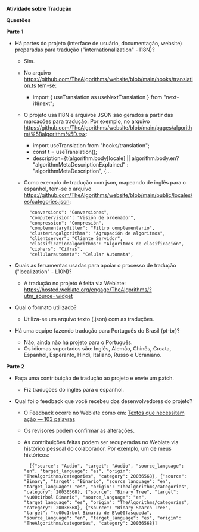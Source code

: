 **Atividade sobre Tradução**  
  

**Questões**  

**Parte 1**  

-   Há partes do projeto (interface de usuário, documentação, website) preparadas para tradução ("internationalization" - I18N)?
	- Sim. 
	- No arquivo https://github.com/TheAlgorithms/website/blob/main/hooks/translation.ts tem-se:
		- import { useTranslation as useNextTranslation } from "next-i18next";
	- O projeto usa I18N e arquivos JSON são gerados a partir das marcações para tradução. Por exemplo, no arquivo https://github.com/TheAlgorithms/website/blob/main/pages/algorithm/%5Balgorithm%5D.tsx:
		- import useTranslation from "hooks/translation";
		- const t = useTranslation();
		- description={t(algorithm.body[locale] || algorithm.body.en? "algorithmMetaDescriptionExplained"
            		: "algorithmMetaDescription", {...
	- Como exemplo de tradução com json, mapeando de inglês para o espanhol, tem-se o arquivo https://github.com/TheAlgorithms/website/blob/main/public/locales/es/categories.json:

			"conversions": "Conversiones",
			"computervision": "Visión de ordenador",
			"compression": "Compresión",
			"complementaryfilter": "Filtro complementario",
			"clusteringalgorithms": "Agrupación de algoritmos",
			"clientserver": "Cliente Servidor",
			"classificationalgorithms": "Algoritmos de clasificación",
			"ciphers": "Cifras",
			"cellularautomata": "Celular Automata",

-   Quais as ferramentas usadas para apoiar o processo de tradução ("localization" - L10N)?
	- A tradução no projeto é feita via Weblate: https://hosted.weblate.org/engage/TheAlgorithms/?utm_source=widget
	
-   Qual o formato utilizado?
	- Utiliza-se um arquivo texto (.json) com as traduções.
	
-   Há uma equipe fazendo tradução para Português do Brasil (pt-br)?
	- Não, ainda não há projeto para o Português.
	- Os idiomas suportados são: Inglês, Alemão, Chinês, Croata, Espanhol, Esperanto, Hindi, Italiano, Russo e Ucraniano.


**Parte 2**

-   Faça uma contribuição de tradução ao projeto e envie um patch.
	- Fiz traduções do inglês para o espanhol.
 
-   Qual foi o feedback que você recebeu dos desenvolvedores do projeto?
	- O Feedback ocorre no Weblate como em: [Textos que necessitam ação — 103 palavras](https://hosted.weblate.org/translate/TheAlgorithms/categories/es/?q=state:%3Ctranslated)
	- Os revisores podem confirmar as alterações. 

	- As contribuições feitas podem ser recuperadas no Weblate via histórico pessoal do colaborador. Por exemplo, um de meus históricos:

			[{"source": "Audio", "target": "Audio", "source_language": "en", "target_language": "es", "origin": "TheAlgorithms/categories", "category": 20036568}, {"source": "Binary", "target": "Binario", "source_language": "en", "target_language": "es", "origin": "TheAlgorithms/categories", "category": 20036568}, {"source": "Binary Tree", "target": "\u00c1rbol Binario", "source_language": "en", "target_language": "es", "origin": "TheAlgorithms/categories", "category": 20036568}, {"source": "Binary Search Tree", "target": "\u00c1rbol Binario de B\u00fasqueda", "source_language": "en", "target_language": "es", "origin": "TheAlgorithms/categories", "category": 20036568}]
